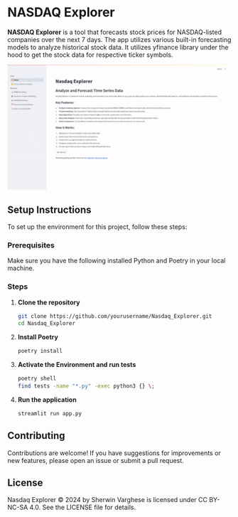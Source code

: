 # NASDAQ Explorer

**NASDAQ Explorer** is a tool that forecasts stock prices for NASDAQ-listed companies over the next 7 days. The app utilizes various built-in forecasting models to analyze historical stock data. It utilizes yfinance library under the hood to get the stock data for respective ticker symbols. 

<img src="https://github.com/Sherwin-14/Nasdaq_Explorer/blob/master/tour.gif?raw=true" alt="GIF" width="500" height="auto">

## Setup Instructions

To set up the environment for this project, follow these steps:

### Prerequisites

Make sure you have the following installed Python and Poetry in your local machine.

### Steps

1. **Clone the repository**
   ```bash
   git clone https://github.com/yourusername/Nasdaq_Explorer.git
   cd Nasdaq_Explorer
   ```
   
2. **Install Poetry**
   ```bash
   poetry install
   ```
   
3. **Activate the Environment and run tests**
   ```bash
   poetry shell
   find tests -name "*.py" -exec python3 {} \;
   ```
 
4. **Run the application**
   ```bash
   streamlit run app.py
   ```

## Contributing
Contributions are welcome! If you have suggestions for improvements or new features, please open an issue or submit a pull request.

## License
Nasdaq Explorer © 2024 by Sherwin Varghese is licensed under CC BY-NC-SA 4.0. See the LICENSE file for details.
